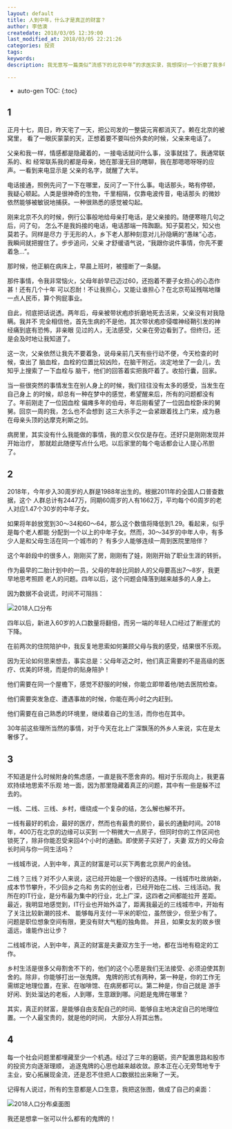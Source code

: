 ```yaml
---
layout: default
title: 人到中年，什么才是真正的财富？ 
author: 李佶澳
createdate: 2018/03/05 12:39:00
last_modified_at: 2018/03/05 22:21:26
categories: 投资
tags:
keywords:
description: 我无意写一篇类似“流感下的北京中年”的求医实录，我想探讨一个折磨了我多年的问题

---
```


* auto-gen TOC:
{:toc}

## 1

正月十七，周日，昨天宅了一天，把公司发的一整袋元宵都消灭了。赖在北京的被窝里，
看了一眼灰蒙蒙的天，正想着要不要叫份外卖的时候，父亲来电话了。

父亲和我一样，情感都是隐藏着的，一接电话就问什么事，没事就挂了。我通常联系的、和
经常联系我的都是母亲，她在那漫无目的瞎聊，我在那嗯嗯呀呀的应声。一看到来电显示是
父亲的名字，就醒了大半。

电话接通，照例先问了一下在哪里，反问了一下什么事。电话那头，略有停顿，
我疑心顿起。人类是很神奇的生物，千里相隔，仅靠电波传音，电话那头
的微妙依然能够被敏锐地捕获。一种很熟悉的感觉被勾起。

刚来北京不久的时候，例行公事般地给母亲打电话，是父亲接的。随便寒暄几句之后，问了句，
怎么不是我妈接的电话，电话那端一阵踟蹰。知子莫若父，知父也莫若子。同样是尽力
于无形的人，乡下老人那种刻意对儿孙隐瞒的“愚昧”心态，我瞬间就把握住了。步步追问，父亲
才舒缓语气说，“我跟你说件事情，你先不要着急...”。

那时候，他正躺在病床上，早晨上班时，被撞断了一条腿。

那件事情，令我非常恼火，父母年龄早已迈过60，还抱着不要子女担心的心态作甚！还有几个十年
可以忍耐！不让我担心，又能让谁担心？在北京苟延残喘地赚一点人民币，算个狗屁事业。

自此，彻底把话说透。两年后，母亲被带状疱疹折磨地死去活来，父亲没有对我隐瞒。我并不
完全相信他，首先生病的不是他，其次带状疱疹侵噬神经鞘引发的神经痛到底有恐怖，非亲眼
见过的人，无法感受，父亲在旁边看到了。但终归，还是会及时地让我知道了。

这一次，父亲依然让我先不要着急，说母亲前几天有些行动不便，今天检查的时候，查出了
脑血栓，血栓的位置比较凶险，在脑干附近。淡定地坐了一会儿，去知乎上搜索了一下血栓与
脑干，他们的回答着实把我吓着了。收拾行囊，回家。

当一些很突然的事情发生在别人身上的时候，我们往往没有太多的感受，当发生在自己身上
的时候，却总有一种在梦中的感觉，希望醒来后，所有的问题都没有了。年前刚走了一位因血栓
偏瘫多年的伯母，年后刚看望了一位因血栓卧床的舅舅。回京一周的我，怎么也不会想到
这三大杀手之一会紧跟着找上门来，成为悬在母亲头顶的达摩克利斯之剑。

病房里，其实没有什么我能做的事情，我的意义仅仅是存在。还好只是刚刚发现并开始治疗，
那就趁此随便写点什么吧。以后家里的每个电话都会让人提心吊胆了。

## 2

2018年，今年步入30周岁的人群是1988年出生的。根据2011年的全国人口普查数据，这个
人群总计有2447万，同期60周岁的人有1662万，平均每个60周岁的老人对应1.47个30岁的中年子女。

如果将年龄放宽到30～34和60～64，那么这个数值将降低到1.29。看起来，似乎是每个老人都能
分配到一个以上的中年子女。然而，30～34岁的中年人中，有多少人是和父母生活在同一个城市的？
有多少人能够连续一周到医院里陪伴？

这个年龄段中的很多人，刚刚买了房，刚刚有了娃，刚刚开始了职业生涯的转折。

作为最早的二胎计划中的一员，父母的年龄比同龄人的父母要高出7～8岁，我更早地思考照顾
老人的问题。四年以后，这个问题会降落到越来越多的人身上。

因为数据不会说谎，时间不可阻挡：

![2018人口分布]({{site.imglocal}}/people/2018人口分布.png)

四年以后，新进入60岁的人口数量将翻倍，而另一端的年轻人口经过了断崖式的下降。

在前两次的住院陪护中，我反复地思索如何兼顾父母与我的感受，结果很不乐观。

因为无论如何思来想去，事实总是：父母年迈之时，他们真正需要的不是高级的医疗、优美的环境，而是你的贴身陪护！

他们需要在同一个屋檐下，感觉不舒服的时候，你能立即带着他/她去医院检查。

他们需要突发急症、遭遇事故的时候，你能在两小时之内赶到。

他们需要在自己熟悉的环境里，继续着自己的生活，而你也在其中。

30年前这些理所当然的事情，对于今天在北上广深飘荡的外乡人来说，实在是太奢侈了。

## 3

不知道是什么时候附身的焦虑感，一直是我不愿舍弃的。相对于乐观向上，我更喜欢持续地思索不乐观
地一面，因为那里隐藏着真正的问题，其中有一些是躲不过去的。

一线、二线、三线、乡村，缠绕成一个复杂的结，怎么解也解不开。

一线有最好的机会，最好的医疗，然而也有最贵的房价，最长的通勤时间。2018年，400万在北京的边缘可以买到
一个稍微大一点房子，但同时你的工作区间也锁死了，除非你能忍受来回4个小时的通勤。即使房子买好了，夫妻
双方的父母会长时间与你一同生活吗？

一线城市说，人到中年，真正的财富是可以买下两套北京房产的金钱。

二线？三线？对不少人来说，这已经开始是一个很好的选择。一线城市吐故纳新，成本节节攀升，不少回乡之鸟和
务实的创业者，已经开始在二线、三线活动。我所在的IT行业，是分布最为集中的行业，北上广深，这四者之间都能拉开
差距。最近，我明显地感觉到，IT行业也开始外溢了，距离我最近的三线城市中，开始有了关注比较新潮的技术、
能够每月支付一平米的职位，虽然很少，但至少有了。问题是职位想象空间有限，更没有财大气粗的独角兽。
并且，如果女友的故乡很遥远，谁能作出让步？

二线城市说，人到中年，真正的财富是夫妻双方生于一地，都在当地有稳定的工作。

乡村生活是很多父母割舍不下的，他们的这个心愿是我们无法接受、必须迫使其割舍的。除非，你能够打出一张鬼牌。
鬼牌的形式有两种，第一种是，你的工作无需绑定地理位置，在家、在咖啡馆、在病房都可以。第二种是，你自己就是
游手好闲、到处溜达的老板，人到哪，生意跟到哪。问题是鬼牌在哪里？

其实，真正的财富，是能够自由支配自己的时间、能够自主地决定自己的地理位置。一个人最宝贵的，就是他的时间，
大部分人将其出售。

## 4

每一个社会问题里都埋藏至少一个机遇。经过了三年的磨砺，资产配置思路和股市的投资方向逐渐理顺，
追逐鬼牌的心思也越来越收敛。原本正在心无旁骛地专于主业，安心拓展现金流，还是忍不住把人口数据拉出来瞅了一天。

记得有人说过，所有的生意都是人口生意，我把这张图，做成了自己的桌面：

![2018人口分布桌面图]({{site.imglocal}}/people/2018人口分布桌面图.png)

我还是想拿一张可以什么都有的鬼牌的！
